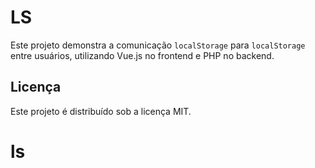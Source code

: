 # LS

Este projeto demonstra a comunicação `localStorage` para `localStorage` entre usuários, utilizando Vue.js no frontend e PHP no backend.

## Licença

Este projeto é distribuído sob a licença MIT.
# ls
